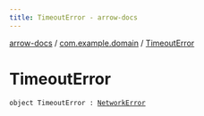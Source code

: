 ```yaml
---
title: TimeoutError - arrow-docs
---
```


[arrow-docs](../index.html) / [com.example.domain](index.html) / [TimeoutError](./-timeout-error.html)

# TimeoutError

`object TimeoutError : `[`NetworkError`](-network-error.html)